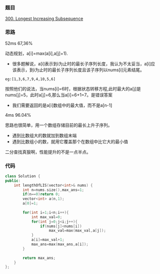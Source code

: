 ### 题目
[300. Longest Increasing Subsequence](https://leetcode-cn.com/problems/longest-increasing-subsequence/)
### 思路
52ms 67,36%

动态规划，a[i]=max(a[i],a[j]+1).
+ 很多题解说，a[i]表示到i为止时的最长子序列长度，我认为不太妥当，a[i]应该表示，到i为止时的最长子序列长度且该子序列以nums[i]元素结尾。

```eg:[1,3,6,7,9,4,10,5,6]```

按照他们的说法，当nums[i]=6时，根据状态转移方程,此时最大的a[j]是nums[j]=5，此时a[j]=6,那么当a[i]=6+1=7。是错误答案

+ 我们需要返回的是a[i]数组中的最大值，而不是a[n-1]

4ms 96.04%

思路也很简单，用一个数组存储目前的最长上升子序列。
+ 遇到比数组大的数就加到数组末端
+ 遇到比数组小的数，就用它覆盖那个在数组中比它大的最小值

二分查找真狠啊，性能提升的不是一点半点。

### 代码
```c++
class Solution {
public:
    int lengthOfLIS(vector<int>& nums) {
        int n=nums.size(),max_ans=1;
        if(n==0)return 0;
        vector<int> a(n,1);
        a[0]=1;
        
        for(int i=1;i<n;i++){
            int max_val=0;
            for(int j=0;j<i;j++){
                if(nums[j]<nums[i])  
                    max_val=max(max_val,a[j]);
            }
            a[i]=max_val+1;
            max_ans=max(max_ans,a[i]);
        }
        
        return max_ans;
    }
};
```

